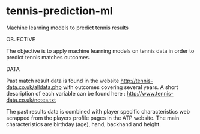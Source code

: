 # tennis-prediction-ml
Machine learning models to predict tennis results

OBJECTIVE

The objective is to apply machine learning models on tennis data in order to predict tennis matches outcomes. 

DATA

Past match result data is found in the website http://tennis-data.co.uk/alldata.php with outcomes covering several years. A short description of each variable can be found here : http://www.tennis-data.co.uk/notes.txt

The past results data is combined with player specific characteristics web scrapped from the players profile pages in the ATP website. The main characteristics are birthday (age), hand, backhand and height.



